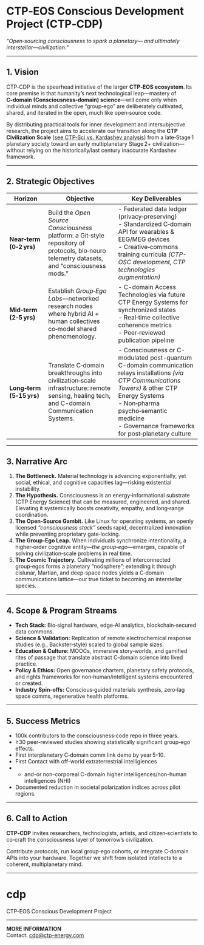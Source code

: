 # CTP‑EOS Conscious Development Project (CTP‑CDP)  
*“Open‑sourcing consciousness to spark a planetary— and ultimately interstellar—civilization.”*

---

## 1. Vision  

CTP‑CDP is the spearhead initiative of the larger **CTP‑EOS ecosystem**. Its core premise is that humanity’s next technological leap—mastery of **C‑domain (Consciousness‑domain) science**—will come only when individual minds and collective “group‑ego” are deliberately cultivated, shared, and iterated in the open, much like open‑source code. 

By distributing practical tools for inner development and intersubjective research, the project aims to accelerate our transition along the **CTP Civilization Scale** ([see CTP‑Sci vs. Kardashev analysis](https://github.com/ctp-eos/ctp-eos/blob/main/CTPSci%20vs.%20Kardashev%3A%20Did%20Not%20Account%20for%20CTP%20Energy.md)) from a late‑Stage 1 planetary society toward an early multiplanetary Stage 2+ civilization—without relying on the historically/last century inaccurate Kardashev framework.

---

## 2. Strategic Objectives  

| Horizon              | Objective                                                                                      | Key Deliverables |
|----------------------|------------------------------------------------------------------------------------------------|------------------|
| **Near‑term (0‑2 yrs)** | Build the *Open Source Consciousness* platform: a Git‑style repository of protocols, bio‑neuro telemetry datasets, and “consciousness mods.” | - Federated data ledger (privacy‑preserving)  <br>- Standardized C‑domain API for wearables & EEG/MEG devices  <br>- Creative‑commons training curricula *(CTP-OSC development, CTP technologies augmentation)* |
| **Mid‑term (2‑5 yrs)**  | Establish *Group‑Ego Labs*—networked research nodes where hybrid AI + human collectives co‑model shared phenomenology. | - C-domain Access Technologies via future CTP Energy Systems for synchronized states  <br>- Real‑time collective coherence metrics  <br>- Peer‑reviewed publication pipeline |
| **Long‑term (5‑15 yrs)** | Translate C‑domain breakthroughs into civilization‑scale infrastructure: remote sensing, healing tech, and C-domain Communication Systems. | - Consciousness or C-modulated post-quantum C-domain communication relays installations *(via CTP Communications Towers)* & other CTP Energy Systems  <br>- Non‑pharma psycho‑semantic medicine  <br>- Governance frameworks for post‑planetary culture |

---

## 3. Narrative Arc  

1. **The Bottleneck.** Material technology is advancing exponentially, yet social, ethical, and cognitive capacities lag—risking existential instability.  
2. **The Hypothesis.** Consciousness is an energy‑informational substrate (CTP Energy Science) that can be measured, engineered, and shared. Elevating it systemically boosts creativity, empathy, and long‑range coordination.  
3. **The Open‑Source Gambit.** Like Linux for operating systems, an openly licensed *“consciousness stack”* seeds rapid, decentralized innovation while preventing proprietary gate‑locking.  
4. **The Group‑Ego Leap.** When individuals synchronize intentionality, a higher‑order cognitive entity—*the group‑ego*—emerges, capable of solving civilization‑scale problems in real time.  
5. **The Cosmic Trajectory.** Cultivating millions of interconnected group‑egos forms a planetary “noösphere”; extending it through cislunar, Martian, and deep‑space nodes yields a C‑domain communications lattice—our true ticket to becoming an interstellar species.

---

## 4. Scope & Program Streams  

- **Tech Stack:** Bio‑signal hardware, edge‑AI analytics, blockchain‑secured data commons.  
- **Science & Validation:** Replication of remote electrochemical response studies (e.g., Backster‑style) scaled to global sample sizes.  
- **Education & Culture:** MOOCs, immersive story‑worlds, and gamified rites of passage that translate abstract C‑domain science into lived practice.  
- **Policy & Ethics:** Open governance charters, planetary safety protocols, and rights frameworks for non‑human/intelligent systems encountered or created.  
- **Industry Spin‑offs:** Conscious‑guided materials synthesis, zero‑lag space comms, regenerative health platforms.

---

## 5. Success Metrics  

- 100k contributors to the consciousness‑code repo in three years.  
- ≥30 peer‑reviewed studies showing statistically significant group‑ego effects.  
- First interplanetary C‑domain comm link demo by year 5-10.
- First Contact with off-world extraterrestrial intelligiences
- - and-or non-corporeal C-domain higher intelligences/non-human intelligences (NHI)
- Documented reduction in societal polarization indices across pilot regions.

---

## 6. Call to Action  

**CTP‑CDP** invites researchers, technologists, artists, and citizen‑scientists to co‑craft the consciousness layer of tomorrow’s civilization. 

Contribute protocols, run local group‑ego cohorts, or integrate C‑domain APIs into your hardware. Together we shift from isolated intellects to a coherent, multiplanetary mind.

---

# cdp
CTP-EOS Conscious Development Project

---

**MORE INFORMATION**  
Contact: cdp@ctp-energy.com
